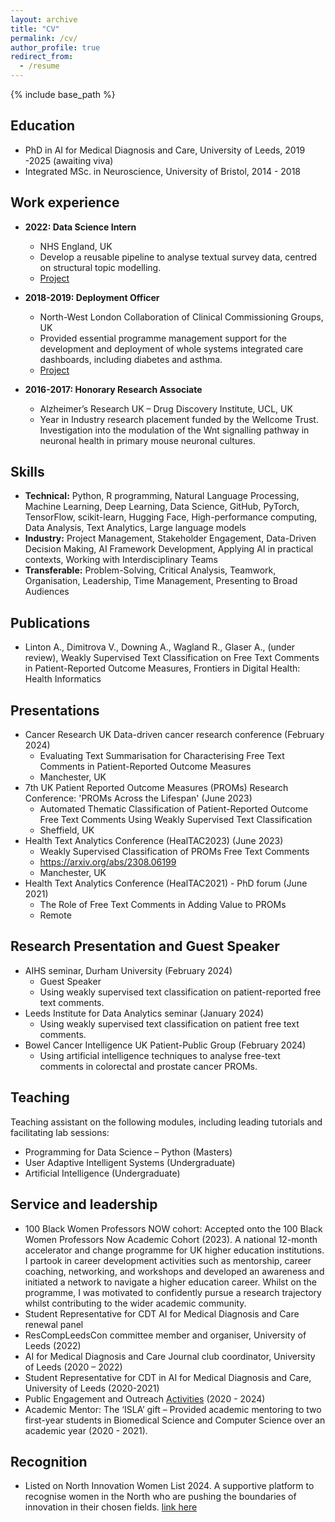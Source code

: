 ```yaml
---
layout: archive
title: "CV"
permalink: /cv/
author_profile: true
redirect_from:
  - /resume
---
```


{% include base_path %}

## Education
* PhD in AI for Medical Diagnosis and Care, University of Leeds, 2019 -2025 (awaiting viva)
* Integrated MSc. in Neuroscience, University of Bristol, 2014 - 2018

## Work experience
* **2022: Data Science Intern** 
  * NHS England, UK
  * Develop a reusable pipeline to analyse textual survey data, centred on structural topic modelling. 
  * [Project](https://github.com/nhsx/stm-survey-text)

* **2018-2019: Deployment Officer** 
  * North-West London Collaboration of Clinical Commissioning Groups, UK
  * Provided essential programme management support for the development and deployment of whole systems integrated care dashboards, including diabetes and asthma.
  * [Project](https://www.nwlondonicb.nhs.uk/professionals/whole-systems-integrated-care-wsic?back_cID=409)
 
* **2016-2017: Honorary Research Associate**
  * Alzheimer’s Research UK – Drug Discovery Institute, UCL, UK
  * Year in Industry research placement funded by the Wellcome Trust. Investigation into the modulation of the Wnt signalling pathway in neuronal health in primary mouse neuronal cultures. 
  
## Skills
* **Technical:** Python, R programming, Natural Language Processing, Machine Learning, Deep Learning, Data Science, GitHub, PyTorch, TensorFlow, scikit-learn, Hugging Face, High-performance computing, Data Analysis, Text Analytics, Large language models
* **Industry:** Project Management, Stakeholder Engagement, Data-Driven Decision Making, AI Framework Development, Applying AI in practical contexts, Working with Interdisciplinary Teams
* **Transferable:** Problem-Solving, Critical Analysis, Teamwork, Organisation, Leadership, Time Management, Presenting to Broad Audiences


## Publications
* Linton A., Dimitrova V., Downing A., Wagland R., Glaser A., (under review), Weakly Supervised Text Classification on Free Text Comments in Patient-Reported Outcome Measures, Frontiers in Digital Health: Health Informatics
  
## Presentations
* Cancer Research UK Data-driven cancer research conference (February 2024)
  * Evaluating Text Summarisation for Characterising Free Text Comments in Patient-Reported Outcome Measures
  * Manchester, UK
* 7th UK Patient Reported Outcome Measures (PROMs) Research Conference: 'PROMs Across the Lifespan' (June 2023)
  * Automated Thematic Classification of Patient-Reported Outcome Free Text Comments Using Weakly Supervised Text Classification
  * Sheffield, UK
* Health Text Analytics Conference (HealTAC2023) (June 2023)
  * Weakly Supervised Classification of PROMs Free Text Comments
  * https://arxiv.org/abs/2308.06199
  * Manchester, UK   
* Health Text Analytics Conference (HealTAC2021) - PhD forum (June 2021)
  * The Role of Free Text Comments in Adding Value to PROMs
  * Remote

## Research Presentation and Guest Speaker
* AIHS seminar, Durham University (February 2024)
  * Guest Speaker
  * Using weakly supervised text classification on patient-reported free text comments.
* Leeds Institute for Data Analytics seminar (January 2024)
  * Using weakly supervised text classification on patient free text comments.
* Bowel Cancer Intelligence UK Patient-Public Group (February 2024)
  * Using artificial intelligence techniques to analyse free-text comments in colorectal and prostate cancer PROMs.

## Teaching 
Teaching assistant on the following modules, including leading tutorials and facilitating lab sessions:
* Programming for Data Science – Python (Masters)
* User Adaptive Intelligent Systems (Undergraduate)
* Artificial Intelligence (Undergraduate)
 
## Service and leadership
* 100 Black Women Professors NOW cohort:  Accepted onto the 100 Black Women Professors Now Academic Cohort (2023). A national 12-month accelerator and change programme for UK higher education institutions. I partook in career development activities such as mentorship, career coaching, networking, and workshops and developed an awareness and initiated a network to navigate a higher education career. Whilst on the programme, I was motivated to confidently pursue a research trajectory whilst contributing to the wider academic community.
* Student Representative for CDT AI for Medical Diagnosis and Care renewal panel
* ResCompLeedsCon committee member and organiser, University of Leeds (2022)
* AI for Medical Diagnosis and Care Journal club coordinator, University of Leeds (2020 – 2022)
* Student Representative for CDT in AI for Medical Diagnosis and Care, University of Leeds (2020-2021)
* Public Engagement and Outreach [Activities](portfolio.html}) (2020 - 2024)
* Academic Mentor: The ‘ISLA’ gift – Provided academic mentoring to two first-year students in Biomedical Science and Computer Science over an academic year (2020 - 2021).

## Recognition 
* Listed on North Innovation Women List 2024. A supportive platform to recognise women in the North who are pushing the boundaries of innovation in their chosen fields. [link here](https://www.thenhsa.co.uk/2024/03/northinnovationwomen-2024-list-revealed/)


<!--  <ul>{% for post in site.publications reversed %}
    {% include archive-single-cv.html %}
  {% endfor %}</ul> -->
<!--  <ul>{% for post in site.talks reversed %}
    {% include archive-single-talk-cv.html  %}
  {% endfor %}</ul> -->

